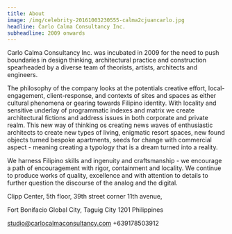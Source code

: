 ```yaml
---
title: About
image: /img/celebrity-20161003230555-calma2cjuancarlo.jpg
headline: Carlo Calma Consultancy Inc.
subheadline: 2009 onwards
---
```

Carlo Calma Consultancy Inc. was incubated in 2009 for the need to push boundaries in design thinking, architectural practice and construction spearheaded by a diverse team of theorists, artists, architects and engineers.

The philosophy of the company looks at the potentials creative effort, local-engagement, client-response, and contexts of sites and spaces as either cultural phenomena or gearing towards Filipino identity. With locality and sensitive underlay of programmatic indexes and matrix we create architectural fictions and address issues in both corporate and private realm. This new way of thinking os creating news waves of enthusiastic architects to create new types of living, enigmatic resort spaces, new found objects turned bespoke apartments, seeds for change with commercial aspect - meaning creating a typology that is a dream turned into a reality.

We harness Filipino skills and ingenuity and craftsmanship - we encourage a path of encouragement with rigor, containment and locality. We continue to produce works of quality, excellence and with attention to details to further question the discourse of the analog and the digital.

Clipp Center, 5th floor, 39th street corner 11th avenue,

Fort Bonifacio Global City, Taguig City 1201 Philippines

studio@carlocalmaconsultancy.com +639178503912
